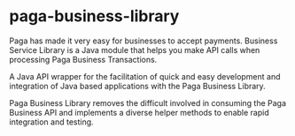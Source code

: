 # paga-business-library
Paga has made it very easy for businesses to accept payments. Business Service Library is a Java module that helps you make API calls when processing Paga Business Transactions.

A Java API wrapper for the facilitation of quick and easy development and integration of Java based applications with the Paga Business Library.

Paga Business Library removes the difficult involved in consuming the Paga Business API and implements a diverse  helper methods to enable rapid integration and testing. 

